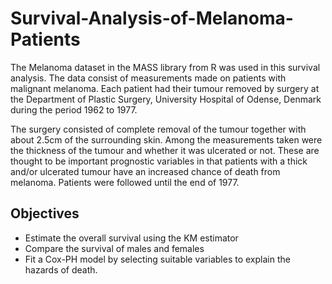 # Survival-Analysis-of-Melanoma-Patients
The Melanoma dataset in the MASS library from R was used in this survival analysis.
The data consist of measurements made on patients with malignant melanoma. Each patient had their tumour removed by surgery at the Department of Plastic Surgery, University Hospital of Odense, Denmark during the period 1962 to 1977. 

The surgery consisted of complete removal of the tumour together with about 2.5cm of the surrounding skin. Among the measurements taken were the thickness of the tumour and whether it was ulcerated or not. These are thought to be important prognostic variables in that patients with a thick and/or ulcerated tumour have an increased chance of death from melanoma. Patients were followed until the end of 1977.

## Objectives 
- Estimate the overall survival using the KM estimator
- Compare the survival of males and females
- Fit a Cox-PH model by selecting suitable variables to explain the hazards of death.


